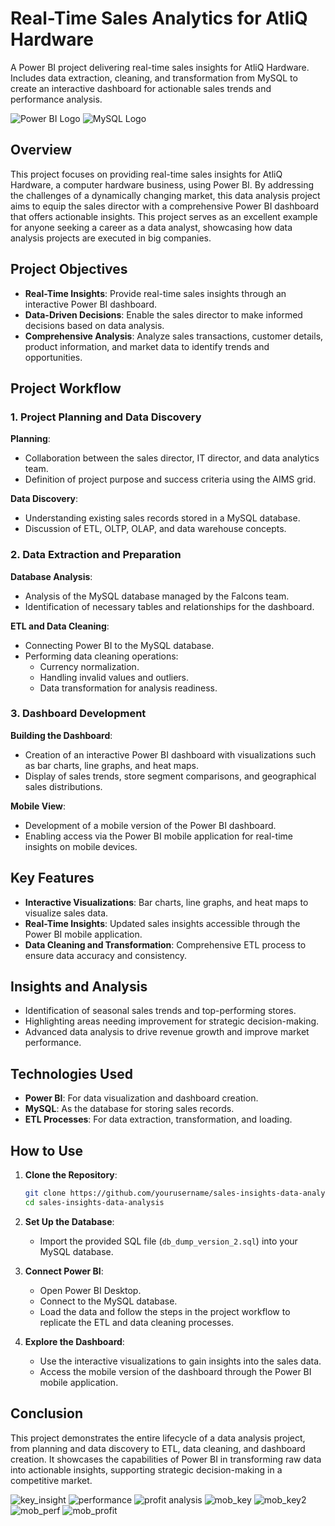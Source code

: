 # Real-Time Sales Analytics for AtliQ Hardware

A Power BI project delivering real-time sales insights for AtliQ Hardware. Includes data extraction, cleaning, and transformation from MySQL to create an interactive dashboard for actionable sales trends and performance analysis.

![Power BI Logo](https://upload.wikimedia.org/wikipedia/commons/c/cf/New_Power_BI_Logo.svg)
![MySQL Logo](https://upload.wikimedia.org/wikipedia/en/d/dd/MySQL_logo.svg)

## Overview

This project focuses on providing real-time sales insights for AtliQ Hardware, a computer hardware business, using Power BI. By addressing the challenges of a dynamically changing market, this data analysis project aims to equip the sales director with a comprehensive Power BI dashboard that offers actionable insights. This project serves as an excellent example for anyone seeking a career as a data analyst, showcasing how data analysis projects are executed in big companies.

## Project Objectives

- **Real-Time Insights**: Provide real-time sales insights through an interactive Power BI dashboard.
- **Data-Driven Decisions**: Enable the sales director to make informed decisions based on data analysis.
- **Comprehensive Analysis**: Analyze sales transactions, customer details, product information, and market data to identify trends and opportunities.

## Project Workflow

### 1. Project Planning and Data Discovery

**Planning**:
- Collaboration between the sales director, IT director, and data analytics team.
- Definition of project purpose and success criteria using the AIMS grid.

**Data Discovery**:
- Understanding existing sales records stored in a MySQL database.
- Discussion of ETL, OLTP, OLAP, and data warehouse concepts.

### 2. Data Extraction and Preparation

**Database Analysis**:
- Analysis of the MySQL database managed by the Falcons team.
- Identification of necessary tables and relationships for the dashboard.

**ETL and Data Cleaning**:
- Connecting Power BI to the MySQL database.
- Performing data cleaning operations:
  - Currency normalization.
  - Handling invalid values and outliers.
  - Data transformation for analysis readiness.

### 3. Dashboard Development

**Building the Dashboard**:
- Creation of an interactive Power BI dashboard with visualizations such as bar charts, line graphs, and heat maps.
- Display of sales trends, store segment comparisons, and geographical sales distributions.

**Mobile View**:
- Development of a mobile version of the Power BI dashboard.
- Enabling access via the Power BI mobile application for real-time insights on mobile devices.

## Key Features

- **Interactive Visualizations**: Bar charts, line graphs, and heat maps to visualize sales data.
- **Real-Time Insights**: Updated sales insights accessible through the Power BI mobile application.
- **Data Cleaning and Transformation**: Comprehensive ETL process to ensure data accuracy and consistency.

## Insights and Analysis

- Identification of seasonal sales trends and top-performing stores.
- Highlighting areas needing improvement for strategic decision-making.
- Advanced data analysis to drive revenue growth and improve market performance.

## Technologies Used

- **Power BI**: For data visualization and dashboard creation.
- **MySQL**: As the database for storing sales records.
- **ETL Processes**: For data extraction, transformation, and loading.

## How to Use

1. **Clone the Repository**:
   ```bash
   git clone https://github.com/yourusername/sales-insights-data-analysis.git
   cd sales-insights-data-analysis
   ```

2. **Set Up the Database**:
   - Import the provided SQL file (`db_dump_version_2.sql`) into your MySQL database.

3. **Connect Power BI**:
   - Open Power BI Desktop.
   - Connect to the MySQL database.
   - Load the data and follow the steps in the project workflow to replicate the ETL and data cleaning processes.

4. **Explore the Dashboard**:
   - Use the interactive visualizations to gain insights into the sales data.
   - Access the mobile version of the dashboard through the Power BI mobile application.

## Conclusion

This project demonstrates the entire lifecycle of a data analysis project, from planning and data discovery to ETL, data cleaning, and dashboard creation. It showcases the capabilities of Power BI in transforming raw data into actionable insights, supporting strategic decision-making in a competitive market.

![key_insight](https://github.com/user-attachments/assets/a37598b5-4e22-476d-92aa-bf0b85c0b0fe)
![performance](https://github.com/user-attachments/assets/d5b44a27-1cbc-46b6-92e1-546a9744dcbc)
![profit analysis](https://github.com/user-attachments/assets/2f6468ed-ae67-40ba-a981-81c042632e6b)
![mob_key](https://github.com/user-attachments/assets/f898c01b-28b7-456c-9115-5be07c2ede7a)
![mob_key2](https://github.com/user-attachments/assets/4f5b4f10-08de-43d8-8545-d90eb70acdf6)
![mob_perf](https://github.com/user-attachments/assets/cb3da931-ca4c-42f2-9642-94dc6bc803c6)
![mob_profit](https://github.com/user-attachments/assets/2f739983-6990-42a0-8f7a-d6d218aa026b)



  
